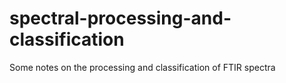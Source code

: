 # spectral-processing-and-classification
Some notes on the processing and classification of FTIR spectra
